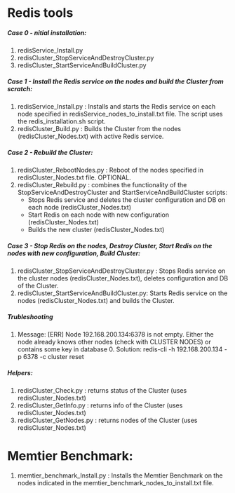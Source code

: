 # Redis tools

##### Case 0 - nitial installation:
1. redisService_Install.py
2. redisCluster_StopServiceAndDestroyCluster.py
3. redisCluster_StartServiceAndBuildCluster.py

##### Case 1 - Install the Redis service on the nodes and build the Cluster from scratch:
1. redisService_Install.py : Installs and starts the Redis service on each node specified in redisService_nodes_to_install.txt file. The script uses the redis_installation.sh script.
2. redisCluster_Build.py : Builds the Cluster from the nodes (redisCluster_Nodes.txt) with active Redis service.


##### Case 2 - Rebuild the Cluster:
1. redisCluster_RebootNodes.py : Reboot of the nodes specified in redisCluster_Nodes.txt file. OPTIONAL.
2. redisCluster_Rebuild.py : combines the functionality of the StopServiceAndDestroyCluster and StartServiceAndBuildCluster scripts:
    * Stops Redis service and deletes the cluster configuration and DB on each node (redisCluster_Nodes.txt)
    * Start Redis on each node with new configuration (redisCluster_Nodes.txt)
    * Builds the new cluster (redisCluster_Nodes.txt)


##### Case 3 - Stop Redis on the nodes, Destroy Cluster, Start Redis on the nodes with new configuration, Build Cluster:
1. redisCluster_StopServiceAndDestroyCluster.py : Stops Redis service on the cluster nodes (redisCluster_Nodes.txt), deletes configuration and DB of the Cluster.
2. redisCluster_StartServiceAndBuildCluster.py: Starts Redis service on the nodes (redisCluster_Nodes.txt) and builds the Cluster.

##### Trubleshooting
1. Message: [ERR] Node 192.168.200.134:6378 is not empty. Either the node already knows other nodes (check with CLUSTER NODES) or contains some key in database 0.
Solution: redis-cli -h 192.168.200.134 -p 6378 -c cluster reset

##### Helpers:
1. redisCluster_Check.py : returns status of the Cluster (uses redisCluster_Nodes.txt)
2. redisCluster_GetInfo.py : returns info of the Cluster (uses redisCluster_Nodes.txt)
3. redisCluster_GetNodes.py : returns nodes of the Cluster (uses redisCluster_Nodes.txt)

# Memtier Benchmark:
1. memtier_benchmark_Install.py : Installs the Memtier Benchmark on the nodes indicated in the memtier_benchmark_nodes_to_install.txt file.